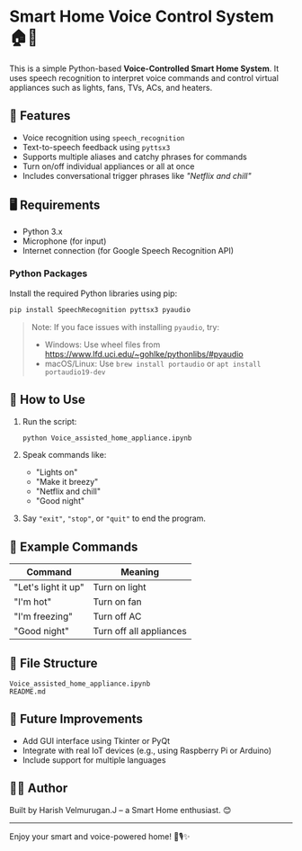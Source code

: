 
# Smart Home Voice Control System 🏠🎤

This is a simple Python-based **Voice-Controlled Smart Home System**. It uses speech recognition to interpret voice commands and control virtual appliances such as lights, fans, TVs, ACs, and heaters.

## 🔧 Features

- Voice recognition using `speech_recognition`
- Text-to-speech feedback using `pyttsx3`
- Supports multiple aliases and catchy phrases for commands
- Turn on/off individual appliances or all at once
- Includes conversational trigger phrases like *"Netflix and chill"*

## 🖥️ Requirements

- Python 3.x
- Microphone (for input)
- Internet connection (for Google Speech Recognition API)

### Python Packages

Install the required Python libraries using pip:

```bash
pip install SpeechRecognition pyttsx3 pyaudio
```

> Note: If you face issues with installing `pyaudio`, try:
> - Windows: Use wheel files from https://www.lfd.uci.edu/~gohlke/pythonlibs/#pyaudio
> - macOS/Linux: Use `brew install portaudio` or `apt install portaudio19-dev`

## 🚀 How to Use

1. Run the script:
    ```bash
    python Voice_assisted_home_appliance.ipynb
    ```
2. Speak commands like:
    - "Lights on"
    - "Make it breezy"
    - "Netflix and chill"
    - "Good night"

3. Say `"exit"`, `"stop"`, or `"quit"` to end the program.

## 🔄 Example Commands

| Command | Meaning |
|--------|---------|
| "Let's light it up" | Turn on light |
| "I'm hot" | Turn on fan |
| "I'm freezing" | Turn off AC |
| "Good night" | Turn off all appliances |

## 📂 File Structure

```
Voice_assisted_home_appliance.ipynb
README.md
```

## 🧠 Future Improvements

- Add GUI interface using Tkinter or PyQt
- Integrate with real IoT devices (e.g., using Raspberry Pi or Arduino)
- Include support for multiple languages

## 👨‍💻 Author

Built by Harish Velmurugan.J – a Smart Home enthusiast. 😊

---

Enjoy your smart and voice-powered home! 🔌🎙️✨
